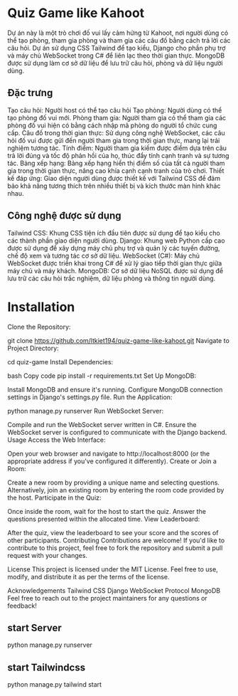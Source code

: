 #  Quiz Game like Kahoot
Dự án này là một trò chơi đố vui lấy cảm hứng từ Kahoot, nơi người dùng có thể tạo phòng, tham gia phòng và tham gia các câu đố bằng cách trả lời các câu hỏi. Dự án sử dụng CSS Tailwind để tạo kiểu, Django cho phần phụ trợ và máy chủ WebSocket trong C# để liên lạc theo thời gian thực. MongoDB được sử dụng làm cơ sở dữ liệu để lưu trữ câu hỏi, phòng và dữ liệu người dùng.

## Đặc trưng
Tạo câu hỏi: Người host có thể tạo câu hỏi
Tạo phòng: Người dùng có thể tạo phòng đố vui mới.
Phòng tham gia: Người tham gia có thể tham gia các phòng đố vui hiện có bằng cách nhập mã phòng do người tổ chức cung cấp.
Câu đố trong thời gian thực: Sử dụng công nghệ WebSocket, các câu hỏi đố vui được gửi đến người tham gia trong thời gian thực, mang lại trải nghiệm tương tác.
Tính điểm: Người tham gia kiếm được điểm dựa trên câu trả lời đúng và tốc độ phản hồi của họ, thúc đẩy tính cạnh tranh và sự tương tác.
Bảng xếp hạng: Bảng xếp hạng hiển thị điểm số của tất cả người tham gia trong thời gian thực, nâng cao khía cạnh cạnh tranh của trò chơi.
Thiết kế đáp ứng: Giao diện người dùng được thiết kế với Tailwind CSS để đảm bảo khả năng tương thích trên nhiều thiết bị và kích thước màn hình khác nhau.
## Công nghệ được sử dụng
Tailwind CSS: Khung CSS tiện ích đầu tiên được sử dụng để tạo kiểu cho các thành phần giao diện người dùng.
Django: Khung web Python cấp cao được sử dụng để xây dựng máy chủ phụ trợ và quản lý các tuyến đường, chế độ xem và tương tác cơ sở dữ liệu.
WebSocket (C#): Máy chủ WebSocket được triển khai trong C# để xử lý giao tiếp thời gian thực giữa máy chủ và máy khách.
MongoDB: Cơ sở dữ liệu NoSQL được sử dụng để lưu trữ các câu hỏi trắc nghiệm, dữ liệu phòng và thông tin người dùng.

# Installation
 Clone the Repository:

git clone https://github.com/ltkiet194/quiz-game-like-kahoot.git
Navigate to Project Directory:


cd quiz-game
Install Dependencies:

bash
Copy code
pip install -r requirements.txt
Set Up MongoDB:

Install MongoDB and ensure it's running.
Configure MongoDB connection settings in Django's settings.py file.
Run the Application:

python manage.py runserver
Run WebSocket Server:

Compile and run the WebSocket server written in C#.
Ensure the WebSocket server is configured to communicate with the Django backend.
Usage
Access the Web Interface:

Open your web browser and navigate to http://localhost:8000 (or the appropriate address if you've configured it differently).
Create or Join a Room:

Create a new room by providing a unique name and selecting questions.
Alternatively, join an existing room by entering the room code provided by the host.
Participate in the Quiz:

Once inside the room, wait for the host to start the quiz.
Answer the questions presented within the allocated time.
View Leaderboard:

After the quiz, view the leaderboard to see your score and the scores of other participants.
Contributing
Contributions are welcome! If you'd like to contribute to this project, feel free to fork the repository and submit a pull request with your changes.

License
This project is licensed under the MIT License. Feel free to use, modify, and distribute it as per the terms of the license.

Acknowledgements
Tailwind CSS
Django
WebSocket Protocol
MongoDB
Feel free to reach out to the project maintainers for any questions or feedback!






## start Server
python manage.py runserver     

## start Tailwindcss
python manage.py tailwind start
